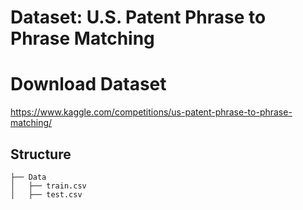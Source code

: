 
# Dataset: U.S. Patent Phrase to Phrase Matching


# Download Dataset
https://www.kaggle.com/competitions/us-patent-phrase-to-phrase-matching/


## Structure

```
├── Data
│   ├── train.csv
│   ├── test.csv
```


